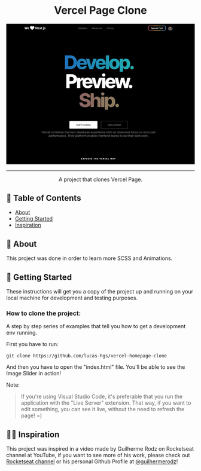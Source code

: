 <h1 align="center">Vercel Page Clone</h1>

<div align="center">

<img src="./assets/vercel.gif" alt="Vercel Gif">

</div>

---

<p align="center"> A project that clones Vercel Page.
    <br> 
</p>

## 📝 Table of Contents

- [About](#about)
- [Getting Started](#getting_started)
- [Inspiration](#inspiration)

## 🧐 About <a name = "about"></a>

This project was done in order to learn more SCSS and Animations.

## 🏁 Getting Started <a name = "getting_started"></a>

These instructions will get you a copy of the project up and running on your local machine for development and testing purposes.

### How to clone the project:

A step by step series of examples that tell you how to get a development env running.

First you have to run: 

```
git clone https://github.com/lucas-hgs/vercel-homepage-clone
```

And then you have to open the "index.html" file. You'll be able to see the Image Slider in action!

Note:
>If you're using Visual Studio Code, it's preferable that you run the application with the "Live Server" extension. That way, if you want to edit something, you can see it live, without the need to refresh the page! =)

## 👨‍🎓 Inspiration <a name = "inspiration"></a>

This project was inspired in a video made by Guilherme Rodz on Rocketseat channel at YouTube, if you want to see more of his work, please check out [Rocketseat channel](https://www.youtube.com/channel/UCSfwM5u0Kce6Cce8_S72olg) or his personal Github Profile at [@guilhermerodz](https://github.com/guilhermerodz)!